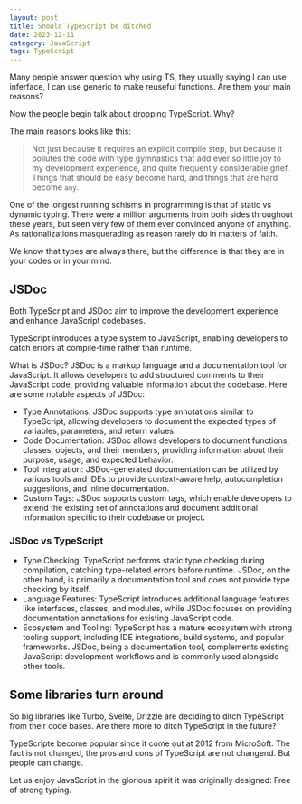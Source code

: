 ```yaml
---
layout: post
title: Should TypeScript be ditched
date: 2023-12-11
category: JavaScript
tags: TypeScript 
---
```


Many people answer question why using TS, they usually saying I can use inferface, I can use generic to make reuseful functions. Are them your main reasons?

Now the people begin talk about dropping TypeScript. Why?

The main reasons looks like this:

> Not just because it requires an explicit compile step, but because it pollutes the code with type gymnastics that add ever so little joy to my development experience, and quite frequently considerable grief. Things that should be easy become hard, and things that are hard become `any`.

One of the longest running schisms in programming is that of static vs dynamic typing. There were a million arguments from both sides throughout these years, but seen very few of them ever convinced anyone of anything. As rationalizations masquerading as reason rarely do in matters of faith. 

We know that types are always there, but the difference is that they are in your codes or in your mind.

## JSDoc 

Both TypeScript and JSDoc aim to improve the development experience and enhance JavaScript codebases.

TypeScript introduces a type system to JavaScript, enabling developers to catch errors at compile-time rather than runtime. 

What is JSDoc?
JSDoc is a markup language and a documentation tool for JavaScript. It allows developers to add structured comments to their JavaScript code, providing valuable information about the codebase. Here are some notable aspects of JSDoc:

- Type Annotations: JSDoc supports type annotations similar to TypeScript, allowing developers to document the expected types of variables, parameters, and return values.
- Code Documentation: JSDoc allows developers to document functions, classes, objects, and their members, providing information about their purpose, usage, and expected behavior.
- Tool Integration: JSDoc-generated documentation can be utilized by various tools and IDEs to provide context-aware help, autocompletion suggestions, and inline documentation.
- Custom Tags: JSDoc supports custom tags, which enable developers to extend the existing set of annotations and document additional information specific to their codebase or project.

### JSDoc vs TypeScript

- Type Checking: TypeScript performs static type checking during compilation, catching type-related errors before runtime. JSDoc, on the other hand, is primarily a documentation tool and does not provide type checking by itself.
- Language Features: TypeScript introduces additional language features like interfaces, classes, and modules, while JSDoc focuses on providing documentation annotations for existing JavaScript code.
- Ecosystem and Tooling: TypeScript has a mature ecosystem with strong tooling support, including IDE integrations, build systems, and popular frameworks. JSDoc, being a documentation tool, complements existing JavaScript development workflows and is commonly used alongside other tools.

## Some libraries turn around
So big libraries like Turbo, Svelte, Drizzle are deciding to ditch TypeScript from their code bases. Are there more to ditch TypeScript in the future? 

TypeScripte become popular since it come out at 2012 from MicroSoft. The fact is not changed, the pros and cons of TypeScript are not changend. But people can change.

Let us enjoy JavaScript in the glorious spirit it was originally designed: Free of strong typing.